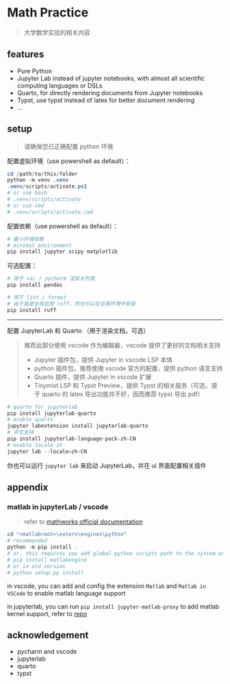 # Math Practice

> 大学数学实验的相关内容

## features

- Pure Python
- Jupyter Lab instead of jupyter notebooks, with almost all scientific computing languages or DSLs
- Quarto, for directly rendering documents from Jupyter notebooks
- Typst, use typst instead of latex for better document rendering
- ...

## setup

> 请确保您已正确配置 python 环境

配置虚拟环境（use powershell as default）：

```ps1
cd /path/to/this/folder
python -m venv .venv
.venv/scripts/activate.ps1
# or use bash
# .venv/scripts/activate
# or use cmd
# .venv/scripts/activate.cmd
```

配置依赖（use powershell as default）：

```ps1
# 最小环境依赖
# minimal environment
pip install jupyter scipy matplotlib
```

可选配置：

```ps1
# 用于 vsc / pycharm 渲染长列表
pip install pandas
```

```ps1
# 用于 lint / format
# 由于我是全局启用 ruff，你也可以在全局环境中安装
pip install ruff
```

---

配置 JupyterLab 和 Quarto （用于渲染文档，可选）

> 推荐此部分使用 vscode 作为编辑器，vscode 提供了更好的文档相关支持
> 
> - Jupyter 插件包，提供 Jupyter in vscode LSP 本体
> - python 插件包，推荐使用 vscode 官方的配置，提供 python 语言支持
> - Quarto 插件，提供 Jupyter in vscode 扩展
> - Tinymist LSP 和 Typst Preview，提供 Typst 的相关服务（可选，源于 quarto 的 latex 导出功能并不好，因而推荐 typst 导出 pdf）

```ps1
# quarto for jupyterlab
pip install jupyterlab-quarto
# enable quarto
jupyter labextension install jupyterlab-quarto
# 中文支持
pip install jupyterlab-language-pack-zh-CN
# enable locale zh
jupyter lab --locale=zh-CN
```

你也可以运行 `jupyter lab` 来启动 JupyterLab，并在 ui 界面配置相关插件

## appendix

### matlab in jupyterLab / vscode

> refer to [mathworks official documentation](https://ww2.mathworks.cn/help/matlab/matlab_external/install-the-matlab-engine-for-python.html)

```ps1
cd "<matlabroot>\extern\engines\python"
# recommended
python -m pip install .
# or, this requires you add global python scripts path to the system environment
# pip install matlabengine
# or in old version
# python setup.py install
```

in vscode, you can add and config the extension `Matlab` and `Matlab in VSCode` to enable matlab language support

in jupyterlab, you can run `pip install jupyter-matlab-proxy` to add matlab kernel support, refer to [repo](https://github.com/mathworks/jupyter-matlab-proxy)

## acknowledgement

- pycharm and vscode
- jupyterlab
- quarto
- typst
